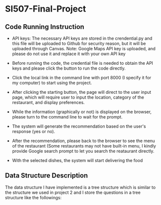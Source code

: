 # SI507-Final-Project



## Code Running Instruction 
  - API keys: The necessary API keys are stored in the crendential.py and this file will be uploaded to Github for security reason, but it will be uploaded               through Canvas. Note: Google Maps API key is uploaded, and please do not use it and replace it with your own API key </br>
  
  - Before running the code, the credential file is needed to obtain the API keys and please click the button to run the code directly. </br>
  - Click the local link in the command line with port 8000 (I specify it for my computer) to start using the project.</br>
  - After clicking the starting button, the page will direct to the user input page, which will require user to input the location, category of the restaurant, and display preferences. </br>
  - While the information (graphically or not) is displayed on the browser, please turn to the command line to wait for the prompt.</br>
  - The system will generate the recommendation based on the user's response (yes or no).</br>
  - After the recommendation, please back to the browser to see the menu of the restaurant (Some restaurants may not have built-in menu, I kindly provide Google search prompt to let you search the reataurant directly.</br>
  - With the selected dishes, the system will start delivering the food</br>

## Data Structure Description
The data structure I have implemented is a tree structure which is similar to the structure we used in project 2 and I store the questions in a tree structure like the followings:



